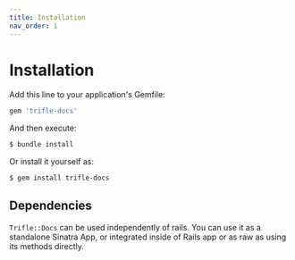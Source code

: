 ```yaml
---
title: Installation
nav_order: 1
---
```


# Installation

Add this line to your application's Gemfile:

```ruby
gem 'trifle-docs'
```

And then execute:

```sh
$ bundle install
```

Or install it yourself as:

```sh
$ gem install trifle-docs
```

## Dependencies

`Trifle::Docs` can be used independently of rails. You can use it as a standalone Sinatra App, or integrated inside of Rails app or as raw as using its methods directly.
